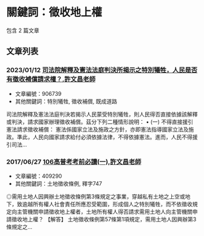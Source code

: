 # 關鍵詞：徵收地上權

包含 2 篇文章

## 文章列表

### 2023/01/12 [司法院解釋及憲法法庭判決所揭示之特別犧牲，人民是否有徵收補償請求權？,許文昌老師](../../articles/906739_%E5%8F%B8%E6%B3%95%E9%99%A2%E8%A7%A3%E9%87%8B%E5%8F%8A%E6%86%B2%E6%B3%95%E6%B3%95%E5%BA%AD%E5%88%A4%E6%B1%BA%E6%89%80%E6%8F%AD%E7%A4%BA%E4%B9%8B%E7%89%B9%E5%88%A5%E7%8A%A7%E7%89%B2%EF%BC%8C%E4%BA%BA%E6%B0%91%E6%98%AF%E5%90%A6%E6%9C%89%E5%BE%B5%E6%94%B6%E8%A3%9C%E5%84%9F%E8%AB%8B%E6%B1%82%E6%AC%8A%EF%BC%9F%2C%E8%A8%B1%E6%96%87%E6%98%8C%E8%80%81%E5%B8%AB.md)
- 文章編號：906739
- 其他關鍵詞：特別犧牲, 徵收補償, 既成道路

司法院解釋及憲法法庭判決若揭示人民蒙受特別犧牲，則人民得否直接依據該解釋或判決，請求國家辦理徵收補償。茲分下列二種情形說明： • (一) 不得直接援引憲法請求徵收補償： 憲法係國家立法及施政之方針，亦即憲法指導國家立法及施政。準此，人民向國家請求給付必須依據法律，不得依據憲法。進而，人民不得援引司法...

### 2017/06/27 [106高普考考前必讀(一),許文昌老師](../../articles/409290_106%E9%AB%98%E6%99%AE%E8%80%83%E8%80%83%E5%89%8D%E5%BF%85%E8%AE%80%28%E4%B8%80%29%2C%E8%A8%B1%E6%96%87%E6%98%8C%E8%80%81%E5%B8%AB.md)
- 文章編號：409290
- 其他關鍵詞：土地徵收條例, 釋字747

◎需用土地人因興辦土地徵收條例第3條規定之事業，穿越私有土地之上空或地下，致逾越所有權人社會責任所應忍受範圍，形成個人之特別犧牲，而不依徵收規定向主管機關申請徵收地上權者，土地所有權人得否請求需用土地人向主管機關申請徵收地上權？ 【解答】 土地徵收條例第57條第1項規定，需用土地人因興辦第3條規定之...
